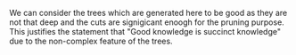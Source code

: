 We can consider the trees which are generated here to be good as they are not that deep and the cuts are signigicant enoogh for the pruning purpose. This justifies the statement that "Good knowledge is succinct knowledge" due to the non-complex feature of the trees.

